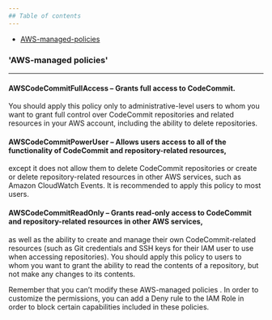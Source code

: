 ```yaml
---
## Table of contents
---
```

* [AWS-managed-policies](#awsmanaged-policies)



### 'AWS-managed policies'
---

#### AWSCodeCommitFullAccess – Grants full access to CodeCommit. 
You should apply this policy only to administrative-level users to whom you want to grant full control over CodeCommit repositories
and related resources in your AWS account, including the ability to delete repositories.

#### AWSCodeCommitPowerUser – Allows users access to all of the functionality of CodeCommit and repository-related resources,
except it does not allow them to delete CodeCommit repositories or create or delete repository-related resources in other AWS services,
such as Amazon CloudWatch Events. It is recommended to apply this policy to most users.

#### AWSCodeCommitReadOnly – Grants read-only access to CodeCommit and repository-related resources in other AWS services,
as well as the ability to create and manage their own CodeCommit-related resources
(such as Git credentials and SSH keys for their IAM user to use when accessing repositories). 
You should apply this policy to users to whom you want to grant the ability to read the contents of a repository, but not make any changes to its contents.

Remember that  you can’t modify these AWS-managed policies . In order to customize the permissions, you can add a Deny rule to the IAM Role in order to block certain capabilities included in these policies.
